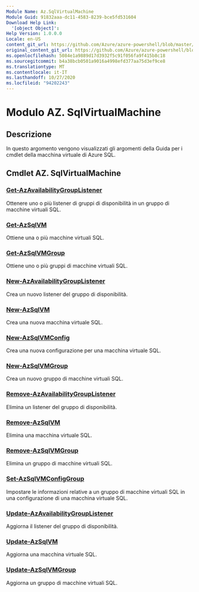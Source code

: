 ```yaml
---
Module Name: Az.SqlVirtualMachine
Module Guid: 91832aaa-dc11-4583-8239-bce5fd531604
Download Help Link:
  '[object Object]': 
Help Version: 1.0.0.0
Locale: en-US
content_git_url: https://github.com/Azure/azure-powershell/blob/master/src/SqlVirtualMachine/SqlVirtualMachine/help/Az.SqlVirtualMachine.md
original_content_git_url: https://github.com/Azure/azure-powershell/blob/master/src/SqlVirtualMachine/SqlVirtualMachine/help/Az.SqlVirtualMachine.md
ms.openlocfilehash: 5084e1a9889d17d3932f5c91f056fa9f415b8c18
ms.sourcegitcommit: b4a38bcb0501a9016a4998efd377aa75d3ef9ce8
ms.translationtype: MT
ms.contentlocale: it-IT
ms.lasthandoff: 10/27/2020
ms.locfileid: "94202243"
---
```

# Modulo AZ. SqlVirtualMachine
## Descrizione
In questo argomento vengono visualizzati gli argomenti della Guida per i cmdlet della macchina virtuale di Azure SQL.

## Cmdlet AZ. SqlVirtualMachine
### [Get-AzAvailabilityGroupListener](Get-AzAvailabilityGroupListener.md)
Ottenere uno o più listener di gruppi di disponibilità in un gruppo di macchine virtuali SQL.

### [Get-AzSqlVM](Get-AzSqlVM.md)
Ottiene una o più macchine virtuali SQL.

### [Get-AzSqlVMGroup](Get-AzSqlVMGroup.md)
Ottiene uno o più gruppi di macchine virtuali SQL.

### [New-AzAvailabilityGroupListener](New-AzAvailabilityGroupListener.md)
Crea un nuovo listener del gruppo di disponibilità.

### [New-AzSqlVM](New-AzSqlVM.md)
Crea una nuova macchina virtuale SQL.

### [New-AzSqlVMConfig](New-AzSqlVMConfig.md)
Crea una nuova configurazione per una macchina virtuale SQL.

### [New-AzSqlVMGroup](New-AzSqlVMGroup.md)
Crea un nuovo gruppo di macchine virtuali SQL.

### [Remove-AzAvailabilityGroupListener](Remove-AzAvailabilityGroupListener.md)
Elimina un listener del gruppo di disponibilità.

### [Remove-AzSqlVM](Remove-AzSqlVM.md)
Elimina una macchina virtuale SQL.

### [Remove-AzSqlVMGroup](Remove-AzSqlVMGroup.md)
Elimina un gruppo di macchine virtuali SQL.

### [Set-AzSqlVMConfigGroup](Set-AzSqlVMConfigGroup.md)
Impostare le informazioni relative a un gruppo di macchine virtuali SQL in una configurazione di una macchina virtuale SQL.

### [Update-AzAvailabilityGroupListener](Update-AzAvailabilityGroupListener.md)
Aggiorna il listener del gruppo di disponibilità.

### [Update-AzSqlVM](Update-AzSqlVM.md)
Aggiorna una macchina virtuale SQL.

### [Update-AzSqlVMGroup](Update-AzSqlVMGroup.md)
Aggiorna un gruppo di macchine virtuali SQL.


